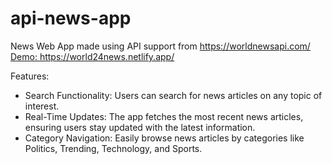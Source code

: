 ﻿# api-news-app
<p>
News Web App made using API support from <a href="https://worldnewsapi.com/">https://worldnewsapi.com/</a>
<a href="https://world24news.netlify.app/">Demo: https://world24news.netlify.app/</a>
</p>
Features:
<ul>
<li>Search Functionality: Users can search for news articles on any topic of interest.</li>
<li>Real-Time Updates: The app fetches the most recent news articles, ensuring users stay updated with the latest information.</li>
<li>Category Navigation: Easily browse news articles by categories like Politics, Trending, Technology, and Sports.</li>
</ul>
